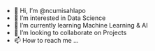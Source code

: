- 👋 Hi, I’m @ncumisahlapo
- 👀 I’m interested in Data Science
- 🌱 I’m currently learning Machine Learning & AI
- 💞️ I’m looking to collaborate on Projects
- 📫 How to reach me ...

<!---
ncumisahlapo/ncumisahlapo is a ✨ special ✨ repository because its `README.md` (this file) appears on your GitHub profile.
You can click the Preview link to take a look at your changes.
--->

